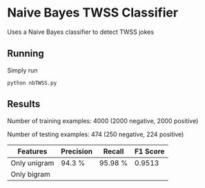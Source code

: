 # Naive Bayes TWSS Classifier

Uses a Naive Bayes classifier to detect TWSS jokes

## Running

Simply run

```
python nbTWSS.py
```

## Results

Number of training examples: 4000 (2000 negative, 2000 positive)

Number of testing examples: 474 (250 negative, 224 positive)

| Features | Precision | Recall | F1 Score |
| --- | --- | --- | --- |
| Only unigram | 94.3 % | 95.98 % | 0.9513 |
| Only bigram | | | |

